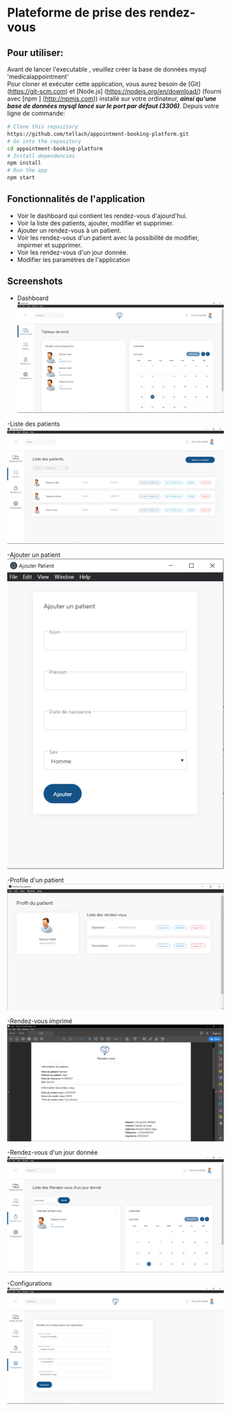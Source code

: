 # Plateforme de prise des rendez-vous

## Pour utiliser:
Avant de lancer l'executable , veuillez créer la base de données mysql 'medicalappointment' <br>
Pour cloner et exécuter cette application, vous aurez besoin de [Git] (https://git-scm.com) et [Node.js] (https://nodejs.org/en/download/) (fourni avec [npm ] (http://npmjs.com)) installé sur votre ordinateur, ***ainsi qu'une base de données mysql lancé sur le port par défaut (3306)***. Depuis votre ligne de commande:

```bash
# Clone this repository
https://github.com/tellach/appointment-booking-platform.git
# Go into the repository
cd appointment-booking-platform
# Install dependencies
npm install
# Run the app
npm start
```

## Fonctionnalités de l'application 

- Voir le dashboard qui contient les rendez-vous d'ajourd'hui.
- Voir la liste des patients, ajouter, modifier et supprimer.
- Ajouter un rendez-vous à un patient.
- Voir les rendez-vous d'un patient avec la possibilité de modifier, impirmer et supprimer.
- Voir les rendez-vous d'un jour donnée.
- Modifier les paramètres de l'application

## Screenshots
- Dashboard
![](./screenshots/dashboard.PNG)

-Liste des patients
![](./screenshots/patients.PNG)

-Ajouter un patient
![](./screenshots/add-patient.PNG)

-Profile d'un patient
![](./screenshots/profile.PNG)

-Rendez-vous imprimé
![](./screenshots/printed-appointment.PNG)

-Rendez-vous d'un jour donnée
![](./screenshots/appointments.PNG)

-Configurations
![](./screenshots/configurations.PNG)
